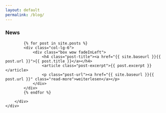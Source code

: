 ```yaml
---
layout: default
permalink: /blog/
---
```

<main id="main">
    
<!--===== News =====-->
<section id="news" class="section-bg">
    <div class="container">
        <div class="section-header">
            <h3 class="section-title">News</h3>
            <span class="section-divider"></span>
            <p class="section-description"></p>
        </div>
        <div class="row newsposts">

            {% for post in site.posts %}
            <div class="col-lg-6">
                <div class="box wow fadeInLeft">
                    <h4 class="post-title"><a href="{{ site.baseurl }}{{ post.url }}">{{ post.title }}</a></h4>
                    <article class="post-excerpt">{{ post.excerpt }}</article>
                    <p class="post-url"><a href="{{ site.baseurl }}{{ post.url }}" class="read-more">weiterlesen</a></p>
                </div>
            </div>
            {% endfor %}

        </div>
    </div>
</section>
<!--===== #news =====-->

</main>
